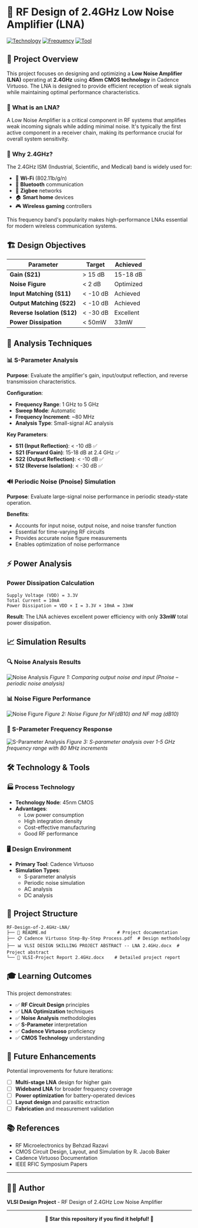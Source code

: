 # 📡 RF Design of 2.4GHz Low Noise Amplifier (LNA)

[![Technology](https://img.shields.io/badge/Technology-45nm%20CMOS-blue)](https://en.wikipedia.org/wiki/CMOS)
[![Frequency](https://img.shields.io/badge/Frequency-2.4GHz-green)](https://en.wikipedia.org/wiki/2.4_GHz_radio_use)
[![Tool](https://img.shields.io/badge/Tool-Cadence%20Virtuoso-orange)](https://www.cadence.com/en_US/home/tools/custom-ic-analog-rf-design/circuit-design/virtuoso-analog-design-environment.html)

## 🎯 Project Overview

This project focuses on designing and optimizing a **Low Noise Amplifier (LNA)** operating at **2.4GHz** using **45nm CMOS technology** in Cadence Virtuoso. The LNA is designed to provide efficient reception of weak signals while maintaining optimal performance characteristics.

### 🎯 **What is an LNA?**
A Low Noise Amplifier is a critical component in RF systems that amplifies weak incoming signals while adding minimal noise. It's typically the first active component in a receiver chain, making its performance crucial for overall system sensitivity.

### 🎯 **Why 2.4GHz?**
The 2.4GHz ISM (Industrial, Scientific, and Medical) band is widely used for:
- 📶 **Wi-Fi** (802.11b/g/n)
- 🔵 **Bluetooth** communication
- 📡 **Zigbee** networks
- 🏠 **Smart home** devices
- 🎮 **Wireless gaming** controllers

This frequency band's popularity makes high-performance LNAs essential for modern wireless communication systems.

## 🏗️ Design Objectives

| Parameter | Target | Achieved |
|-----------|--------|----------|
| **Gain (S21)** | > 15 dB | 15-18 dB |
| **Noise Figure** | < 2 dB | Optimized |
| **Input Matching (S11)** | < -10 dB | Achieved |
| **Output Matching (S22)** | < -10 dB | Achieved |
| **Reverse Isolation (S12)** | < -30 dB | Excellent |
| **Power Dissipation** | < 50mW | 33mW |

## 🔬 Analysis Techniques

### 📊 S-Parameter Analysis
**Purpose**: Evaluate the amplifier's gain, input/output reflection, and reverse transmission characteristics.

**Configuration**:
- **Frequency Range**: 1 GHz to 5 GHz
- **Sweep Mode**: Automatic
- **Frequency Increment**: ~80 MHz
- **Analysis Type**: Small-signal AC analysis

**Key Parameters**:
- **S11 (Input Reflection)**: < -10 dB ✅
- **S21 (Forward Gain)**: 15-18 dB at 2.4 GHz ✅
- **S22 (Output Reflection)**: < -10 dB ✅
- **S12 (Reverse Isolation)**: < -30 dB ✅

### 🔊 Periodic Noise (Pnoise) Simulation
**Purpose**: Evaluate large-signal noise performance in periodic steady-state operation.

**Benefits**:
- Accounts for input noise, output noise, and noise transfer function
- Essential for time-varying RF circuits
- Provides accurate noise figure measurements
- Enables optimization of noise performance

## ⚡ Power Analysis

### Power Dissipation Calculation
```
Supply Voltage (VDD) = 3.3V
Total Current = 10mA
Power Dissipation = VDD × I = 3.3V × 10mA = 33mW
```

**Result**: The LNA achieves excellent power efficiency with only **33mW** total power dissipation.

## 📈 Simulation Results

### 🔍 Noise Analysis Results
![Noise Analysis](https://github.com/user-attachments/assets/d774407a-184a-4904-95f3-b71af55e8d3d)
*Figure 1: Comparing output noise and input (Pnoise – periodic noise analysis)*

### 📊 Noise Figure Performance
![Noise Figure](https://github.com/user-attachments/assets/78d24d30-72e8-4a36-b600-2ba3981b9735)
*Figure 2: Noise Figure for NF(dB10) and NF mag (dB10)*

### 📡 S-Parameter Frequency Response
![S-Parameter Analysis](https://github.com/user-attachments/assets/e0b0e81b-bbb0-4572-a327-4d676c4c4e79)
*Figure 3: S-parameter analysis over 1-5 GHz frequency range with 80 MHz increments*

## 🛠️ Technology & Tools

### 🏭 Process Technology
- **Technology Node**: 45nm CMOS
- **Advantages**: 
  - Low power consumption
  - High integration density
  - Cost-effective manufacturing
  - Good RF performance

### 🖥️ Design Environment
- **Primary Tool**: Cadence Virtuoso
- **Simulation Types**: 
  - S-parameter analysis
  - Periodic noise simulation
  - AC analysis
  - DC analysis

## 📁 Project Structure

```
RF-Design-of-2.4GHz-LNA/
├── 📄 README.md                           # Project documentation
├── 📋 Cadence Virtuoso Step-By-Step Process.pdf  # Design methodology
├── 📊 VLSI DESIGN SKILLING PROJECT ABSTRACT -- LNA 2.4GHz.docx  # Project abstract
└── 📑 VLSI-Project Report 2.4GHz.docx    # Detailed project report
```

## 🎓 Learning Outcomes

This project demonstrates:
- ✅ **RF Circuit Design** principles
- ✅ **LNA Optimization** techniques
- ✅ **Noise Analysis** methodologies
- ✅ **S-Parameter** interpretation
- ✅ **Cadence Virtuoso** proficiency
- ✅ **CMOS Technology** understanding

## 🔮 Future Enhancements

Potential improvements for future iterations:
- [ ] **Multi-stage LNA** design for higher gain
- [ ] **Wideband LNA** for broader frequency coverage
- [ ] **Power optimization** for battery-operated devices
- [ ] **Layout design** and parasitic extraction
- [ ] **Fabrication** and measurement validation

## 📚 References

- RF Microelectronics by Behzad Razavi
- CMOS Circuit Design, Layout, and Simulation by R. Jacob Baker
- Cadence Virtuoso Documentation
- IEEE RFIC Symposium Papers

---

## 👨‍💻 Author

**VLSI Design Project** - RF Design of 2.4GHz Low Noise Amplifier

---

<div align="center">

**🌟 Star this repository if you find it helpful! 🌟**

</div>





